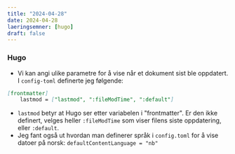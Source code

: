 ```yaml
---
title: "2024-04-28"
date: 2024-04-28
laeringsemner: [hugo]
draft: false
---
```


### Hugo

* Vi kan angi ulike parametre for å vise når et dokument sist ble oppdatert. I `config-toml` definerte jeg følgende: 
```md
[frontmatter]
    lastmod = ["lastmod", ":fileModTime", ":default"]
```
* `lastmod` betyr at Hugo ser etter variabelen i "frontmatter". Er den ikke definert, velges heller `:fileModTime` som viser filens siste oppdatering, eller `:default`.
* Jeg fant også ut hvordan man definerer språk i `config.toml` for å vise datoer på norsk: `defaultContentLanguage = "nb"`

